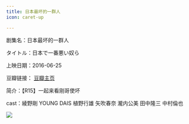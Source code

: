 ```yaml
---
title: 日本最坏的一群人
icon: caret-up

---
```


剧集名：日本最坏的一群人

タイトル：日本で一番悪い奴ら

上映日期：2016-06-25

豆瓣链接： [豆瓣主页](https://movie.douban.com/subject/26678813/)

简介：【R15】​​​​一起来看刚哥使坏 ​​​

cast：綾野剛 YOUNG DAIS 植野行雄 矢吹春奈 瀧内公美 田中隆三 中村倫也

![](https://listpic.tsgsanjiao.com/movie/2016/2016rbzhdyqr.jpg)